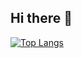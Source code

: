 ## Hi there 👋

<!--
**anryts/anryts** is a ✨ _special_ ✨ repository because its `README.md` (this file) appears on your GitHub profile.

Here are some ideas to get you started:

- 🔭 I’m currently working on ...
- 🌱 I’m currently learning ...
- 👯 I’m looking to collaborate on ...
- 🤔 I’m looking for help with ...
- 💬 Ask me about ...
- 📫 How to reach me: ...
- 😄 Pronouns: ...
- ⚡ Fun fact: ...
-->


<!-- [![Andrii Hrytsenko profile views](https://u8views.com/api/v1/github/profiles/73461908/views/day-week-month-total-count.svg)](https://u8views.com/github/anryts)
-->
[![Top Langs](https://github-readme-stats.vercel.app/api/top-langs/?username=anryts&layout=donut&hide=jupyter%20notebook,bash,html,sql,css,javascript)](https://github.com/anryts/github-readme-stats)


